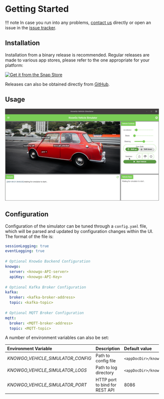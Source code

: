 # Getting Started

!!! note
    In case you run into any problems, [contact us][contact] directly
    or open an issue in the [issue tracker][tracker].

[contact]: mailto:labs@adaptant.io
[tracker]: https://github.com/knowgoio/knowgo-vehicle-simulator/issues

## Installation

Installation from a binary release is recommended. Regular releases are
made to various app stores, please refer to the one appropriate for
your platform:

[![Get it from the Snap Store](https://snapcraft.io/static/images/badges/en/snap-store-black.svg)](https://snapcraft.io/knowgo-vehicle-simulator)

Releases can also be obtained directly from [GitHub][releases].

[releases]: https://github.com/knowgoio/knowgo-vehicle-simulator/releases

## Usage

![Usage Example](images/usage-example.gif)

## Configuration

Configuration of the simulator can be tuned through a `config.yaml` file,
which will be parsed and updated by configuration changes within the UI.
The format of the file is:

```yaml
sessionLogging: true
eventLogging: true

# Optional KnowGo Backend Configuration
knowgo:
  server: <knowgo-API-server>
  apiKey: <knowgo-API-Key>

# Optional Kafka Broker Configuration
kafka:
  broker: <kafka-broker-address>
  topic: <kafka-topic>

# Optional MQTT Broker Configuration
mqtt:
  broker: <MQTT-broker-address>
  topic: <MQTT-topic>
```

A number of environment variables can also be set:

Environment Variable | Description | Default value
:-------------------|:-----------|:-------------
*KNOWGO_VEHICLE_SIMULATOR_CONFIG* | Path to config file | `<appDocDir>/knowgo_vehicle_simulator/config.yaml`
*KNOWGO_VEHICLE_SIMULATOR_LOGS* | Path to log directory | `<appDocDir>/knowgo_vehicle_simulator/logs`
*KNOWGO_VEHICLE_SIMULATOR_PORT* | HTTP port to bind for REST API | 8086
